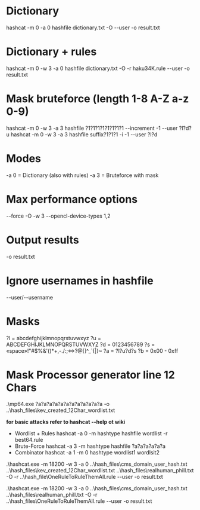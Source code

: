 # Dictionary
hashcat -m 0 -a 0 hashfile dictionary.txt -O --user -o result.txt

# Dictionary + rules
hashcat -m 0 -w 3 -a 0 hashfile dictionary.txt -O -r haku34K.rule --user -o result.txt

# Mask bruteforce (length 1-8 A-Z a-z 0-9)
hashcat -m 0 -w 3 -a 3 hashfile ?1?1?1?1?1?1?1?1 --increment -1 --user ?l?d?u
hashcat -m 0 -w 3 -a 3 hashfile suffix?1?1?1 -i -1 --user ?l?d

# Modes
-a 0 = Dictionary (also with rules)
-a 3 = Bruteforce with mask 

# Max performance options
--force -O -w 3 --opencl-device-types 1,2

# Output results
-o result.txt

# Ignore usernames in hashfile
--user/--username

# Masks
?l = abcdefghijklmnopqrstuvwxyz
?u = ABCDEFGHIJKLMNOPQRSTUVWXYZ
?d = 0123456789
?s = «space»!"#$%&'()*+,-./:;<=>?@[\]^_`{|}~
?a = ?l?u?d?s
?b = 0x00 - 0xff

# Mask Processor generator line 12 Chars
.\mp64.exe ?a?a?a?a?a?a?a?a?a?a?a?a -o ..\hash_files\kev_created_12Char_wordlist.txt

**for basic attacks refer to hashcat --help ot wiki**

  - Wordlist + Rules hashcat -a 0 -m hashtype hashfile wordlist -r best64.rule
  - Brute-Force hashcat -a 3 -m hashtype hashfile ?a?a?a?a?a?a
  - Combinator hashcat -a 1 -m 0 hashtype wordlist1 wordlsit2

.\hashcat.exe -m 18200 -w 3 -a 0 ..\hash_files\cms_domain_user_hash.txt ..\hash_files\kev_created_12Char_wordlist.txt ..\hash_files\realhuman_phill.txt -O -r ..\hash_file\OneRuleToRuleThemAll.rule --user -o result.txt

.\hashcat.exe -m 18200 -w 3 -a 0 ..\hash_files\cms_domain_user_hash.txt ..\hash_files\realhuman_phill.txt -O -r ..\hash_files\OneRuleToRuleThemAll.rule --user -o result.txt